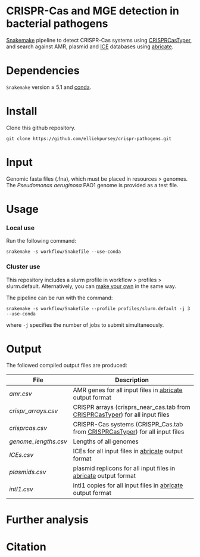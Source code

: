 # CRISPR-Cas and MGE detection in bacterial pathogens

[Snakemake](https://snakemake.readthedocs.io/en/stable/) pipeline to detect CRISPR-Cas systems using [CRISPRCasTyper](https://github.com/Russel88/CRISPRCasTyper), and search against AMR, plasmid and [ICE](https://db-mml.sjtu.edu.cn/ICEberg/) databases using [abricate](https://github.com/tseemann/abricate).    

Dependencies
====== 
`Snakemake` version ≥ 5.1 and [conda](https://docs.conda.io/projects/conda/en/latest/user-guide/install/index.html). 

Install
====== 
Clone this github repository.

```shell
git clone https://github.com/elliekpursey/crispr-pathogens.git
```
Input
====== 
Genomic fasta files (.fna), which must be placed in resources > genomes. The *Pseudomonas aeruginosa* PAO1 genome is provided as a test file.

Usage
======

### Local use
Run the following command:

`snakemake -s workflow/Snakefile --use-conda`

### Cluster use
This repository includes a slurm profile in workflow > profiles > slurm.default. Alternatively, you can [make your own](https://github.com/Snakemake-Profiles/slurm) in the same way. 


The pipeline can be run with the command:

`snakemake -s workflow/Snakefile --profile profiles/slurm.default -j 3 --use-conda`

where `-j` specifies the number of jobs to submit simultaneously.

Output
====== 
The followed compiled output files are produced:

File | Description 
--- | --- 
*amr.csv* | AMR genes for all input files in [abricate](https://github.com/tseemann/abricate#output) output format
*crispr_arrays.csv* | CRISPR arrays (crisprs_near_cas.tab from [CRISPRCasTyper](https://github.com/Russel88/CRISPRCasTyper#output-)) for all input files 
*crisprcas.csv* | CRISPR-Cas systems (CRISPR_Cas.tab from [CRISPRCasTyper](https://github.com/Russel88/CRISPRCasTyper#output-)) for all input files 
*genome_lengths.csv* | Lengths of all genomes 
*ICEs.csv* | ICEs for all input files in [abricate](https://github.com/tseemann/abricate#output) output format
*plasmids.csv* | plasmid replicons for all input files in [abricate](https://github.com/tseemann/abricate#output) output format 
*intI1.csv* | intI1 copies for all input files in [abricate](https://github.com/tseemann/abricate#output) output format

Further analysis
====== 

Citation
======
